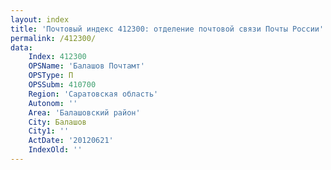 ```yaml
---
layout: index
title: 'Почтовый индекс 412300: отделение почтовой связи Почты России'
permalink: /412300/
data:
    Index: 412300
    OPSName: 'Балашов Почтамт'
    OPSType: П
    OPSSubm: 410700
    Region: 'Саратовская область'
    Autonom: ''
    Area: 'Балашовский район'
    City: Балашов
    City1: ''
    ActDate: '20120621'
    IndexOld: ''
---
```

